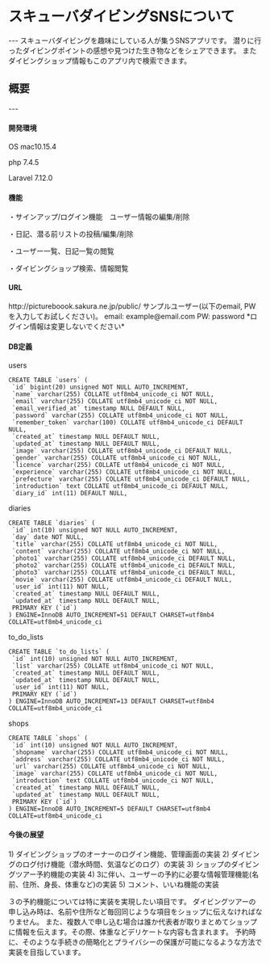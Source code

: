 <h1>スキューバダイビングSNSについて</h1>
---
スキューバダイビングを趣味にしている人が集うSNSアプリです。
潜りに行ったダイビングポイントの感想や見つけた生き物などをシェアできます。
またダイビングショップ情報もこのアプリ内で検索できます。

<h2>概要</h2>
---
<h4>開発環境</h4>
<p>OS mac10.15.4</p>
<p>php 7.4.5</p>
<p>Laravel 7.12.0</p>

<h4>機能</h4>
<p>・サインアップ/ログイン機能　ユーザー情報の編集/削除　</p>
<p>・日記、潜る前リストの投稿/編集/削除</p>
<p>・ユーザー一覧、日記一覧の閲覧</p>
<p>・ダイビングショップ検索、情報閲覧</p>

<h4>URL</h4>
http://pictureboook.sakura.ne.jp/public/
サンプルユーザー(以下のemail, PWを入力してお試しください)。
email: example@email.com
PW: password
*ログイン情報は変更しないでください*

<h4>DB定義</h4>

users
```
CREATE TABLE `users` (
 `id` bigint(20) unsigned NOT NULL AUTO_INCREMENT,
 `name` varchar(255) COLLATE utf8mb4_unicode_ci NOT NULL,
 `email` varchar(255) COLLATE utf8mb4_unicode_ci NOT NULL,
 `email_verified_at` timestamp NULL DEFAULT NULL,
 `password` varchar(255) COLLATE utf8mb4_unicode_ci NOT NULL,
 `remember_token` varchar(100) COLLATE utf8mb4_unicode_ci DEFAULT NULL,
 `created_at` timestamp NULL DEFAULT NULL,
 `updated_at` timestamp NULL DEFAULT NULL,
 `image` varchar(255) COLLATE utf8mb4_unicode_ci DEFAULT NULL,
 `gender` varchar(255) COLLATE utf8mb4_unicode_ci NOT NULL,
 `licence` varchar(255) COLLATE utf8mb4_unicode_ci NOT NULL,
 `experience` varchar(255) COLLATE utf8mb4_unicode_ci NOT NULL,
 `prefecture` varchar(255) COLLATE utf8mb4_unicode_ci DEFAULT NULL,
 `introduction` text COLLATE utf8mb4_unicode_ci DEFAULT NULL,
 `diary_id` int(11) DEFAULT NULL,
```

diaries
```
CREATE TABLE `diaries` (
 `id` int(10) unsigned NOT NULL AUTO_INCREMENT,
 `day` date NOT NULL,
 `title` varchar(255) COLLATE utf8mb4_unicode_ci NOT NULL,
 `content` varchar(255) COLLATE utf8mb4_unicode_ci NOT NULL,
 `photo1` varchar(255) COLLATE utf8mb4_unicode_ci DEFAULT NULL,
 `photo2` varchar(255) COLLATE utf8mb4_unicode_ci DEFAULT NULL,
 `photo3` varchar(255) COLLATE utf8mb4_unicode_ci DEFAULT NULL,
 `movie` varchar(255) COLLATE utf8mb4_unicode_ci DEFAULT NULL,
 `user_id` int(11) NOT NULL,
 `created_at` timestamp NULL DEFAULT NULL,
 `updated_at` timestamp NULL DEFAULT NULL,
 PRIMARY KEY (`id`)
) ENGINE=InnoDB AUTO_INCREMENT=51 DEFAULT CHARSET=utf8mb4 COLLATE=utf8mb4_unicode_ci
```

to_do_lists
```
CREATE TABLE `to_do_lists` (
 `id` int(10) unsigned NOT NULL AUTO_INCREMENT,
 `list` varchar(255) COLLATE utf8mb4_unicode_ci NOT NULL,
 `created_at` timestamp NULL DEFAULT NULL,
 `updated_at` timestamp NULL DEFAULT NULL,
 `user_id` int(11) NOT NULL,
 PRIMARY KEY (`id`)
) ENGINE=InnoDB AUTO_INCREMENT=13 DEFAULT CHARSET=utf8mb4 COLLATE=utf8mb4_unicode_ci
```

shops
```
CREATE TABLE `shops` (
 `id` int(10) unsigned NOT NULL AUTO_INCREMENT,
 `shopname` varchar(255) COLLATE utf8mb4_unicode_ci NOT NULL,
 `address` varchar(255) COLLATE utf8mb4_unicode_ci NOT NULL,
 `url` varchar(255) COLLATE utf8mb4_unicode_ci NOT NULL,
 `image` varchar(255) COLLATE utf8mb4_unicode_ci NOT NULL,
 `introduction` text COLLATE utf8mb4_unicode_ci NOT NULL,
 `created_at` timestamp NULL DEFAULT NULL,
 `updated_at` timestamp NULL DEFAULT NULL,
 PRIMARY KEY (`id`)
) ENGINE=InnoDB AUTO_INCREMENT=5 DEFAULT CHARSET=utf8mb4 COLLATE=utf8mb4_unicode_ci
```


<h4>今後の展望</h4>
1) ダイビングショップのオーナーのログイン機能、管理画面の実装
2) ダイビングのログ付け機能（潜水時間、気温などのログ）の実装
3) ショップのダイビングツアー予約機能の実装
4) 3に伴い、ユーザーの予約に必要な情報管理機能(名前、住所、身長、体重など)の実装
5) コメント、いいね機能の実装

３の予約機能については特に実装を実現したい項目です。
ダイビングツアーの申し込み時は、名前や住所など毎回同じような項目をショップに伝えなければなりません。
また、複数人で申し込む場合は誰か代表者が取りまとめてショップに情報を伝えます。その際、体重などデリケートな内容も含まれます。
予約時に、そのような手続きの簡略化とプライバシーの保護が可能になるような方法で実装を目指しています。
